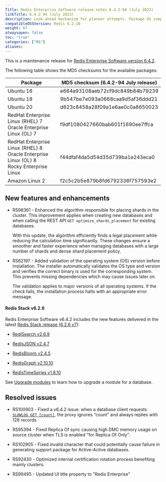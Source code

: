 ```yaml
---
Title: Redis Enterprise Software release notes 6.4.2-94 (July 2023)
linkTitle: 6.4.2-94 (July 2023)
description: Look-ahead mechanism for planner attempts. Package OS compatibility validation.
compatibleOSSVersion: Redis 6.2.10
weight: 67
alwaysopen: false
toc: "true"
categories: ["RS"]
aliases: 
---
```


This is a maintenance release for ​[​Redis Enterprise Software version 6.4.2](https://redis.com/redis-enterprise-software/download-center/software/).

The following table shows the MD5 checksums for the available packages:

| Package | MD5 checksum (6.4.2-94 July release) |
|---------|---------------------------------------|
| Ubuntu 16 | e664a93108aeb72cf9dc849b84b79239 |
| Ubuntu 18 | 9b547be7e093a0668caa9d5af36ddd21 |
| Ubuntu 20 | d623c8458a28f09a1e6ae0c0a8650023 |
| RedHat Enterprise Linux (RHEL) 7<br/>Oracle Enterprise Linux (OL) 7 | f9df1080427660bab601f1690ee7ffca |
| RedHat Enterprise Linux (RHEL) 8<br/>Oracle Enterprise Linux (OL) 8 <br/>Rocky Enterprise Linux | f44dfaf4da5d54d35d739ba1e243eca0 |
| Amazon Linux 2 | f2c5c2b5e879b8fd6792336f757593e2 |

## New features and enhancements

- RS98361 - Enhanced the algorithm responsible for placing shards in the cluster. This improvement applies when creating new databases and when calling the REST API `GET optimize_shards_placement` for existing databases.

  With this update, the algorithm efficiently finds a legal placement while reducing the calculation time significantly. These changes ensure a smoother and faster experience when managing databases with a large number of shards and dense shard placement policy.

- RS62197 - Added validation of the operating system (OS) version before installation. The installer automatically validates the OS type and version and verifies the correct binary is used for the corresponding system. This prevents missing dependencies which may cause issues later on.

  The validation applies to major versions of all operating systems. If the check fails, the installation process halts with an appropriate error message.


#### Redis Stack v6.2.6

Redis Enterprise Software v6.4.2 includes the new features delivered in the latest [Redis Stack release (6.2.6 v7)](https://redis.com/blog/introducing-redis-stack-6-2-6-and-7-0-6/):

- [RediSearch v2.6.9](https://docs.redis.com/latest/stack/release-notes/redisearch/redisearch-2.6-release-notes/)

- [RedisJSON v2.4.7](https://docs.redis.com/latest/stack/release-notes/redisjson/redisjson-2.4-release-notes/)

- [RedisBloom v2.4.5](https://docs.redis.com/latest/stack/release-notes/redisbloom/redisbloom-2.4-release-notes/)

- [RedisGraph v2.10.10](https://docs.redis.com/latest/stack/release-notes/redisgraph/redisgraph-2.10-release-notes/)

- [RedisTimeSeries v1.8.10](https://docs.redis.com/latest/stack/release-notes/redistimeseries/redistimeseries-1.8-release-notes/)

See [Upgrade modules](https://docs.redis.com/latest/stack/install/upgrade-module/) to learn how to upgrade a module for a database.

## Resolved issues

- RS100903 - Fixed a v6.4.2 issue: when a database client requests [`SLOWLOG GET [count]`](https://redis.io/commands/slowlog-get/), the proxy ignores “count” and always replies with 128 records

- RS95394 - Fixed Replica Of sync causing high DMC memory usage on source cluster when TLS is enabled "for Replica Of Only".

- RS102905 - Fixed invalid character that could potentially cause failure in generating support package for Active-Active databases.

- RS92430 - Optimized internal certification rotation process benefiting mainly clusters.

- RS99495 - Updated UI title property to "Redis Enterprise"
